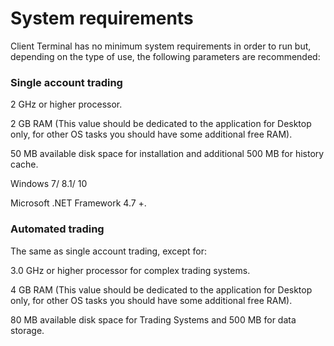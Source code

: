 # System requirements

Client Terminal has no minimum system requirements in order to run but, depending on the type of use, the following parameters are recommended:

### **Single account trading**

2 GHz or higher processor.

2 GB RAM \(This value should be dedicated to the application for Desktop only, for other OS tasks you should have some additional free RAM\).

50 MB available disk space for installation and additional 500 MB for history cache.

Windows 7/ 8.1/ 10

Microsoft .NET Framework 4.7 +.

### **Automated trading**

The same as single account trading, except for:

3.0 GHz or higher processor for complex trading systems.

4 GB RAM \(This value should be dedicated to the application for Desktop only, for other OS tasks you should have some additional free RAM\).

80 MB available disk space for Trading Systems and 500 MB for data storage.


